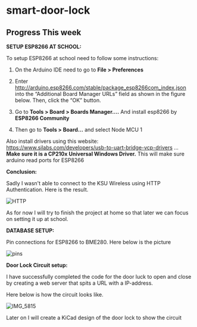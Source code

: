 # smart-door-lock

## Progress This week

**SETUP ESP8266 AT SCHOOL:**

To setup ESP8266 at school need to follow some instructions:

1. On the Arduino IDE need to go to **File > Preferences**

2. Enter http://arduino.esp8266.com/stable/package_esp8266com_index.json into the “Additional Board Manager URLs” field as shown in the figure below. Then, click the “OK” button.

3. Go to **Tools > Board > Boards Manager….** And install esp8266 by **ESP8266 Community**

4. Then go to **Tools > Board…** and select Node MCU 1

Also install drivers using this website: https://www.silabs.com/developers/usb-to-uart-bridge-vcp-drivers … **Make sure it is a CP210x Universal Windows Driver.** This will make sure arduino read ports for ESP8266

**Conclusion:**

Sadly I wasn't able to connect to the KSU Wireless using HTTP Authentication. Here is the result.

![HTTP](https://user-images.githubusercontent.com/80173030/110221670-3d612100-7e93-11eb-9f86-d111b6a979a4.PNG)


As for now I will try to finish the project at home so that later we can focus on setting it up at school.

**DATABASE SETUP:**

Pin connections for ESP8266 to BME280. Here below is the picture

![pins](https://user-images.githubusercontent.com/80173030/110221799-d132ed00-7e93-11eb-9d7d-8fa7f44277e9.PNG)

**Door Lock Circuit setup:**

I have successfully completed the code for the door luck to open and close by creating a web server that spits a URL with a IP-address.

Here below is how the circuit looks like.

![IMG_5815](https://user-images.githubusercontent.com/80173030/110705611-4700c680-81bc-11eb-9680-c4b955e040fd.jpg)


Later on I will create a KiCad design of the door lock to show the circuit


